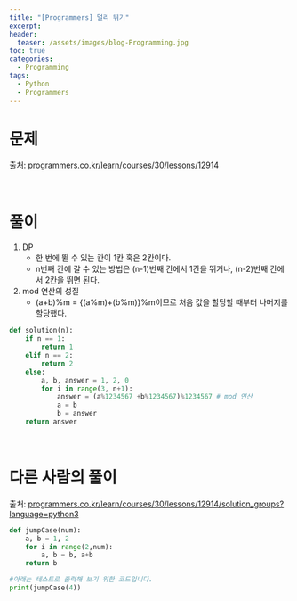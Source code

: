 ```yaml
---
title: "[Programmers] 멀리 뛰기"
excerpt: 
header:
  teaser: /assets/images/blog-Programming.jpg
toc: true
categories:
  - Programming
tags:
  - Python
  - Programmers
---
```




# 문제

출처: [programmers.co.kr/learn/courses/30/lessons/12914](https://programmers.co.kr/learn/courses/30/lessons/12914)

<br>



# 풀이

1. DP
   - 한 번에 뛸 수 있는 칸이 1칸 혹은 2칸이다.
   - n번째 칸에 갈 수 있는 방법은 (n-1)번째 칸에서 1칸을 뛰거나, (n-2)번째 칸에서 2칸을 뛰면 된다.
2. mod 연산의 성질
   - (a+b)%m = {(a%m)+(b%m)}%m이므로 처음 값을 할당할 때부터 나머지를 할당했다.

```python
def solution(n):
    if n == 1:
        return 1
    elif n == 2:
        return 2
    else:
        a, b, answer = 1, 2, 0
        for i in range(3, n+1):
            answer = (a%1234567 +b%1234567)%1234567 # mod 연산
            a = b
            b = answer
    return answer
```





<br>

# 다른 사람의 풀이

출처: [programmers.co.kr/learn/courses/30/lessons/12914/solution_groups?language=python3](https://programmers.co.kr/learn/courses/30/lessons/12914/solution_groups?language=python3)

[
](https://programmers.co.kr/learn/courses/30/lessons/12914/solution_groups?language=python3)

```python
def jumpCase(num):
    a, b = 1, 2
    for i in range(2,num):
        a, b = b, a+b
    return b

#아래는 테스트로 출력해 보기 위한 코드입니다.
print(jumpCase(4))
```

